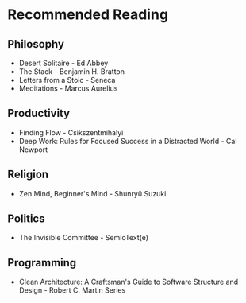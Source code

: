 # Recommended Reading

## Philosophy
- Desert Solitaire - Ed Abbey
- The Stack -  Benjamin H. Bratton
- Letters from a Stoic - Seneca
- Meditations - Marcus Aurelius

## Productivity
- Finding Flow - Csikszentmihalyi
- Deep Work: Rules for Focused Success in a Distracted World - Cal Newport


## Religion
- Zen Mind, Beginner's Mind - Shunryū Suzuki

## Politics
- The Invisible Committee - SemioText(e)

## Programming
- Clean Architecture: A Craftsman's Guide to Software Structure and Design - Robert C. Martin Series
